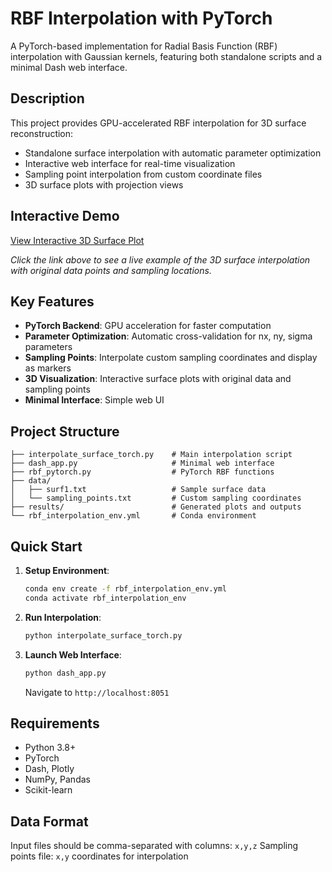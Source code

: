# RBF Interpolation with PyTorch

A PyTorch-based implementation for Radial Basis Function (RBF) interpolation with Gaussian kernels, featuring both standalone scripts and a minimal Dash web interface.

## Description

This project provides GPU-accelerated RBF interpolation for 3D surface reconstruction:
- Standalone surface interpolation with automatic parameter optimization
- Interactive web interface for real-time visualization
- Sampling point interpolation from custom coordinate files
- 3D surface plots with projection views

## Interactive Demo

[View Interactive 3D Surface Plot](surface_plot.html)

*Click the link above to see a live example of the 3D surface interpolation with original data points and sampling locations.*


## Key Features

- **PyTorch Backend**: GPU acceleration for faster computation
- **Parameter Optimization**: Automatic cross-validation for nx, ny, sigma parameters
- **Sampling Points**: Interpolate custom sampling coordinates and display as markers
- **3D Visualization**: Interactive surface plots with original data and sampling points
- **Minimal Interface**: Simple web UI

## Project Structure

```
├── interpolate_surface_torch.py    # Main interpolation script
├── dash_app.py                     # Minimal web interface  
├── rbf_pytorch.py                  # PyTorch RBF functions
├── data/
│   ├── surf1.txt                   # Sample surface data
│   └── sampling_points.txt         # Custom sampling coordinates
├── results/                        # Generated plots and outputs
└── rbf_interpolation_env.yml       # Conda environment
```

## Quick Start

1. **Setup Environment**:
   ```bash
   conda env create -f rbf_interpolation_env.yml
   conda activate rbf_interpolation_env
   ```

2. **Run Interpolation**:
   ```bash
   python interpolate_surface_torch.py
   ```

3. **Launch Web Interface**:
   ```bash
   python dash_app.py
   ```
   Navigate to `http://localhost:8051`

## Requirements

- Python 3.8+
- PyTorch
- Dash, Plotly
- NumPy, Pandas
- Scikit-learn

## Data Format

Input files should be comma-separated with columns: `x,y,z`
Sampling points file: `x,y` coordinates for interpolation
